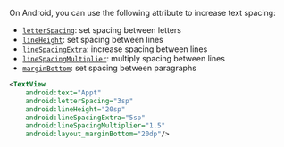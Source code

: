 On Android, you can use the following attribute to increase text spacing:

- [`letterSpacing`](https://developer.android.com/reference/android/widget/TextView#attr_android:letterSpacing): set spacing between letters
- [`lineHeight`](https://developer.android.com/reference/android/widget/TextView#attr_android:lineHeight): set spacing between lines
- [`lineSpacingExtra`](https://developer.android.com/reference/android/widget/TextView#attr_android:lineSpacingExtra): increase spacing between lines
- [`lineSpacingMultiplier`](https://developer.android.com/reference/android/widget/TextView#attr_android:lineSpacingMultiplier): multiply spacing between lines
- [`marginBottom`](https://developer.android.com/reference/android/view/ViewGroup.MarginLayoutParams#attr_android:layout_marginBottom): set spacing between paragraphs

```xml
<TextView
    android:text="Appt"
    android:letterSpacing="3sp"
    android:lineHeight="20sp"
    android:lineSpacingExtra="5sp"
    android:lineSpacingMultiplier="1.5"
    android:layout_marginBottom="20dp"/>
```

